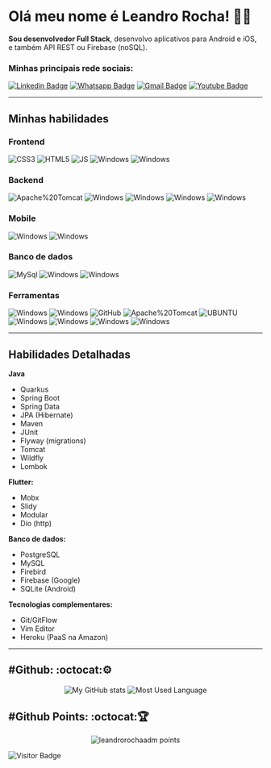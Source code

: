 # Olá meu nome é Leandro Rocha! :man_technologist:

**Sou desenvolvedor Full Stack**, desenvolvo aplicativos para Android e iOS, e também API REST ou Firebase (noSQL).

### Minhas principais rede sociais:

[![Linkedin Badge](https://img.shields.io/badge/-Linkedin-6633cc?style=flat-square&logo=Linkedin&logoColor=white&color=black&link=https://www.linkedin.com/in/leandrorochaadm/)](https://www.linkedin.com/in/leandrorochaadm/)
[![Whatsapp Badge](https://img.shields.io/badge/-WhatsApp-6633cc?style=flat-square&logo=Whatsapp&logoColor=white&color=black&link=https://api.whatsapp.com/message/NREZGGL4OBHXF1)](https://api.whatsapp.com/message/NREZGGL4OBHXF1)
[![Gmail Badge](https://img.shields.io/badge/-Gmail-c14438?style=flat-square&logo=Gmail&logoColor=white&color=black&link=mailto:leandrorochaadm@gmail.com)](mailto:leandrorochaadm@gmail.com)
[![Youtube Badge](https://img.shields.io/badge/-YouTube-c14438?style=flat-square&logo=YouTube&logoColor=white&color=black&link=https://www.youtube.com/channel/UC3IOIEHrxIHDeWBxAklINTA)](https://www.youtube.com/channel/UC3IOIEHrxIHDeWBxAklINTA)

---
## Minhas habilidades

<!-- language -->


<p>

### Frontend

<img alt="CSS3" src="https://img.shields.io/badge/CSS-239120?&style=for-the-badge&logo=css3&logoColor=white"/>  

<img alt="HTML5" src="https://img.shields.io/badge/HTML5-E34F26?style=for-the-badge&logo=html5&logoColor=white"/>

<img alt="JS" src="https://img.shields.io/badge/JavaScript-F7DF1E?style=for-the-badge&logo=javascript&logoColor=black"/>

<img alt="Windows" src="https://img.shields.io/badge/Vue.js-35495E?style=for-the-badge&logo=vue.js&logoColor=4FC08D"/>

<img alt="Windows" src="https://img.shields.io/badge/Quasar-1976D2?style=for-the-badge&logo=Quasar&logoColor=fff"/>

<p>

### Backend

<img alt="Apache%20Tomcat" src="https://img.shields.io/badge/C%20 Sharp-239120?style=for-the-badge&logo=C%20Sharp&logoColor=fff"/>

<img alt="Windows" src="https://img.shields.io/badge/-Java-f12433?style=for-the-badge&logo=java&logoColor=fff"/>

<img alt="Windows" src="https://img.shields.io/badge/-Spring-6DB33F?style=for-the-badge&logo=Spring&logoColor=fff"/>

<img alt="Windows" src="https://img.shields.io/badge/-Go-00ADD8?style=for-the-badge&logo=Go&logoColor=fff"/>

<img alt="Windows" src="https://img.shields.io/badge/Delphi-EE1F35?style=for-the-badge&logo=Delphi&logoColor=fff"/>

### Mobile

<img alt="Windows" src="https://img.shields.io/badge/-Flutter-blue?style=for-the-badge&logo=Flutter&logoColor=white"/>

<img alt="Windows" src="https://img.shields.io/badge/-Dart-0175C2?style=for-the-badge&logo=Dart&logoColor=white"/>


### Banco de dados

<!-- data base -->
<img alt="MySql" src="https://img.shields.io/badge/MySQL-4479A1?style=for-the-badge&logo=mysql&logoColor=white"/>

<img alt="Windows" src="https://img.shields.io/badge/-Postgresql-336791?style=for-the-badge&logo=postgresql&logoColor=white"/>

<img alt="Windows" src="https://img.shields.io/badge/-Firebase-FFCA28?style=for-the-badge&logo=firebase&logoColor=272b33"/>

### Ferramentas
<!-- tools -->

<img alt="Windows" src="https://img.shields.io/badge/Git-F05032?style=for-the-badge&logo=git&logoColor=fff"/>

<img alt="Windows" src="https://img.shields.io/badge/-Bitbucket-0052CC?style=for-the-badge&logo=Bitbucket&logoColor=fff"/>

<img alt="GitHub" src="https://img.shields.io/badge/GitHub-100000?style=for-the-badge&logo=github&logoColor=white"/>

<img alt="Apache%20Tomcat" src="https://img.shields.io/badge/Apache%20Tomcat-F8DC75?style=for-the-badge&logo=Apache%20Tomcat&logoColor=black"/>


<img alt="UBUNTU" src="https://img.shields.io/badge/Ubuntu-E95420?style=for-the-badge&logo=ubuntu&logoColor=white"/>

<img alt="Windows" src="https://img.shields.io/badge/Windows-0078D6?style=for-the-badge&logo=windows&logoColor=white"/>


<img alt="Windows" src="https://img.shields.io/badge/-jira%20software-0052CC?style=for-the-badge&logo=jira-software&logoColor=fff"/>

<img alt="Windows" src="https://img.shields.io/badge/-Neovim-57A143?style=for-the-badge&logo=Neovim&logoColor=fff"/>

<img alt="Windows" src="https://img.shields.io/badge/-Heroku-430098?style=for-the-badge&logo=Heroku&logoColor=fff"/>


<p>
<hr>

## Habilidades Detalhadas

**Java**
* Quarkus
* Spring Boot <!-- * Spring Security --> 
* Spring Data
* JPA (Hibernate)
* Maven
* JUnit
* Flyway (migrations)
* Tomcat
* Wildfly <!-- * JSF (Primefaces) -->
* Lombok

**Flutter:**
* Mobx
* Slidy
* Modular
* Dio (http)

**Banco de dados:**
* PostgreSQL
* MySQL
* Firebird
* Firebase (Google)
* SQLite (Android)

**Tecnologias complementares:**
* Git/GitFlow
* Vim Editor
* Heroku (PaaS na Amazon)


<hr>

<h2 align='left'>#Github: :octocat:⚙️</h2>
<p align="center">
    <img  align="center" src="https://github-readme-stats.codestackr.vercel.app/api?username=leandrorochaadm&show_icons=true&hide_border=true&layout=compact&theme=gotham" alt="My GitHub stats"/>
    <img  align="center" src="https://github-readme-stats.vercel.app/api/top-langs/?username=leandrorochaadm&langs_count=10&layout=compact&show_icons=true&theme=gotham" alt="Most Used Language"/>
</p>

<h2 align='left'>#Github Points: :octocat:🏆️</h2>
<p align="center">
    <img src="https://github-profile-trophy.vercel.app/?username=leandrorochaadm&margin-w=7&hide_border=true&theme=darkhub" alt="leandrorochaadm points"/>
</p>

![Visitor Badge](https://visitor-badge.laobi.icu/badge?page_id=leandrorochaadm)
